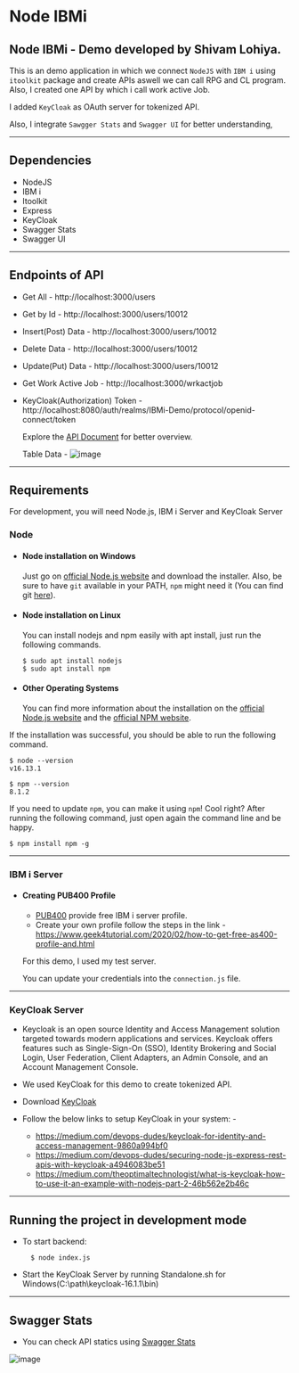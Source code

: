 # Node IBMi

## Node IBMi - Demo developed by Shivam Lohiya.
This is an demo application in which we connect `NodeJS` with `IBM i` using `itoolkit` package and create APIs aswell we can call RPG and CL program. Also, I created one API by which i call work active Job. 

I added `KeyCloak` as OAuth server for tokenized API. 

Also, I integrate `Sawgger Stats` and `Swagger UI` for better understanding,

---
## Dependencies

- NodeJS
- IBM i
- Itoolkit
- Express
- KeyCloak
- Swagger Stats
- Swagger UI


---
## Endpoints of API

- Get All - http://localhost:3000/users
- Get by Id - http://localhost:3000/users/10012
- Insert(Post) Data - http://localhost:3000/users/10012
- Delete Data - http://localhost:3000/users/10012
- Update(Put) Data - http://localhost:3000/users/10012
- Get Work Active Job - http://localhost:3000/wrkactjob
- KeyCloak(Authorization) Token - http://localhost:8080/auth/realms/IBMi-Demo/protocol/openid-connect/token

   Explore the [API Document](https://github.com/Shivampio/Node-IBM-i/blob/main/Node%20-%20IBM%20i.postman_collection.json) for better overview.
   
   Table Data - 
   ![image](https://user-images.githubusercontent.com/60472008/153770179-7bd59561-24b0-4c35-a772-238dcc418162.png)

---
## Requirements

For development, you will need Node.js, IBM i Server and KeyCloak Server

### Node
- #### Node installation on Windows

  Just go on [official Node.js website](https://nodejs.org/) and download the installer.
Also, be sure to have `git` available in your PATH, `npm` might need it (You can find git [here](https://git-scm.com/)).

- #### Node installation on Linux

  You can install nodejs and npm easily with apt install, just run the following commands.

      $ sudo apt install nodejs
      $ sudo apt install npm

- #### Other Operating Systems
  You can find more information about the installation on the [official Node.js website](https://nodejs.org/) and the [official NPM website](https://npmjs.org/).

If the installation was successful, you should be able to run the following command.

    $ node --version
    v16.13.1

    $ npm --version
    8.1.2

If you need to update `npm`, you can make it using `npm`! Cool right? After running the following command, just open again the command line and be happy.

    $ npm install npm -g

---

### IBM i Server
- #### Creating PUB400 Profile
    - [PUB400](pub400.com) provide free IBM i server profile. 
    - Create your own profile follow the steps in the link - https://www.geek4tutorial.com/2020/02/how-to-get-free-as400-profile-and.html

    For this demo, I used my test server.   

    You can update your credentials into the `connection.js` file. 

---

### KeyCloak Server

   - Keycloak is an open source Identity and Access Management solution targeted towards modern applications and services. Keycloak offers features such as Single-Sign-On (SSO), Identity Brokering and Social Login, User Federation, Client Adapters, an Admin Console, and an Account Management Console.

   - We used KeyCloak for this demo to create tokenized API.

   - Download [KeyCloak](https://www.keycloak.org/downloads)

   - Follow the below links to setup KeyCloak in your system: -
     - https://medium.com/devops-dudes/keycloak-for-identity-and-access-management-9860a994bf0
     - https://medium.com/devops-dudes/securing-node-js-express-rest-apis-with-keycloak-a4946083be51
     - https://medium.com/theoptimaltechnologist/what-is-keycloak-how-to-use-it-an-example-with-nodejs-part-2-46b562e2b46c

---

## Running the project in development mode
- To start backend:

        $ node index.js

- Start the KeyCloak Server by running Standalone.sh for Windows(C:\path\keycloak-16.1.1\bin)

---

## Swagger Stats
- You can check API statics using [Swagger Stats](http://localhost:3000/swagger-stats)

![image](https://user-images.githubusercontent.com/60472008/153750616-7aef1ce6-f8a1-476f-ad24-e62ad21bb6c1.png)
